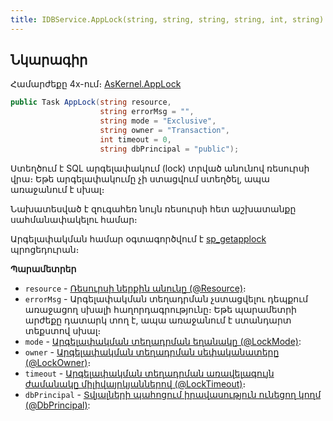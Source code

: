 ```yaml
---
title: IDBService.AppLock(string, string, string, string, int, string) մեթոդ
---
```


## Նկարագիր

Համարժեքը 4x-ում։ [AsKernel.AppLock](https://armsoft.github.io/as4x-docs/HTM/ProgrGuide/Functions/Functions/AppLock.html)

```c#
public Task AppLock(string resource, 
                    string errorMsg = "", 
                    string mode = "Exclusive", 
                    string owner = "Transaction", 
                    int timeout = 0, 
                    string dbPrincipal = "public");
```

Ստեղծում է SQL արգելափակում (lock) տրված անունով ռեսուրսի վրա։
Եթե արգելափակումը չի ստացվում ստեղծել, ապա առաջանում է սխալ։

Նախատեսված է զուգահեռ նույն ռեսուրսի հետ աշխատանքը սահմանափակելու համար։

Արգելափակման համար օգտագործվում է [sp_getapplock](https://learn.microsoft.com/en-us/sql/relational-databases/system-stored-procedures/sp-getapplock-transact-sql) պրոցեդուրան։

**Պարամետրեր**
* `resource` - [Ռեսուրսի ներքին անունը (@Resource)](https://learn.microsoft.com/en-us/sql/relational-databases/system-stored-procedures/sp-getapplock-transact-sql#----nresource)։
* `errorMsg` - Արգելափակման տեղադրման չստացվելու դեպքում առաջացող սխալի հաղորդագրությունը։ 
  Եթե պարամետրի արժեքը դատարկ տող է, ապա առաջանում է ստանդարտ տեքստով սխալ։
* `mode` - [Արգելափակման տեղադրման եղանակը (@LockMode)](https://learn.microsoft.com/en-us/sql/relational-databases/system-stored-procedures/sp-getapplock-transact-sql#----lockmode): 
* `owner` - [Արգելափակման տեղադրման սեփականատերը (@LockOwner)](https://learn.microsoft.com/en-us/sql/relational-databases/system-stored-procedures/sp-getapplock-transact-sql#----lockowner)։ 
* `timeout` - [Արգելափակման տեղադրման առավելագույն ժամանակը միլիվայրկյաններով (@LockTimeout)](https://learn.microsoft.com/en-us/sql/relational-databases/system-stored-procedures/sp-getapplock-transact-sql#----locktimeout)։ 
* `dbPrincipal` - [Տվյալների պահոցում իրավասություն ունեցող կողմ (@DbPrincipal)](https://learn.microsoft.com/en-us/sql/relational-databases/system-stored-procedures/sp-getapplock-transact-sql#----ndbprincipal):